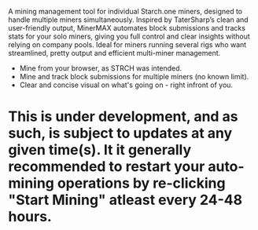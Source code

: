 A mining management tool for individual Starch.one miners, designed to handle multiple miners simultaneously. Inspired by TaterSharp’s clean and user-friendly output, MinerMAX automates block submissions and tracks stats for your solo miners, giving you full control and clear insights without relying on company pools. Ideal for miners running several rigs who want streamlined, pretty output and efficient multi-miner management.

- Mine from your browser, as STRCH was intended.
- Mine and track block submissions for multiple miners (no known limit).
- Clear and concise visual on what's going on - right infront of you.

# This is under development, and as such, is subject to updates at any given time(s). It it generally recommended to restart your auto-mining operations by re-clicking "Start Mining" atleast every 24-48 hours.
